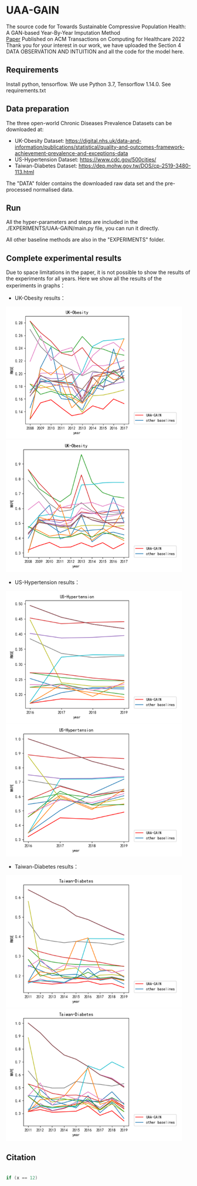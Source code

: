 # UAA-GAIN


The source code for Towards Sustainable Compressive Population Health: A GAN-based Year-By-Year Imputation Method    
[Paper](https://dl.acm.org/doi/abs/10.1145/3571159)
Published on ACM Transactions on Computing for Healthcare 2022 
Thank you for your interest in our work, we have uploaded the Section 4 DATA OBSERVATION AND INTUITION and all the code for the model here.

## Requirements
Install python, tensorflow. We use Python 3.7, Tensorflow 1.14.0.
See requirements.txt 

## Data preparation
The three open-world Chronic Diseases Prevalence Datasets can be downloaded at:
* UK-Obesity Dataset: https://digital.nhs.uk/data-and-information/publications/statistical/quality-and-outcomes-framework-achievement-prevalence-and-exceptions-data
* US-Hypertension Dataset: https://www.cdc.gov/500cities/
* Taiwan-Diabetes Dataset: https://dep.mohw.gov.tw/DOS/cp-2519-3480-113.html

The "DATA" folder contains the downloaded raw data set and the pre-processed normalised data.

## Run
All the hyper-parameters and steps are included in the ./EXPERIMENTS/UAA-GAIN/main.py file, you can run it directly.

All other baseline methods are also in the "EXPERIMENTS" folder.

## Complete experimental results
Due to space limitations in the paper, it is not possible to show the results of the experiments for all years.
Here we show all the results of the experiments in graphs：

* UK-Obesity results：

<img src="https://github.com/WoodScene/Paper_pictures/blob/main/KDD2021/UK_RMSE.png" width="480" height="360"/><br/>
<img src="https://github.com/WoodScene/Paper_pictures/blob/main/KDD2021/UK_MAPE.png" width="480" height="360"/><br/>

* US-Hypertension results：

<img src="https://github.com/WoodScene/Paper_pictures/blob/main/KDD2021/US_RMSE.png" width="480" height="360"/><br/>
<img src="https://github.com/WoodScene/Paper_pictures/blob/main/KDD2021/US_MAPE.png" width="480" height="360"/><br/>


* Taiwan-Diabetes results：

<img src="https://github.com/WoodScene/Paper_pictures/blob/main/KDD2021/TAIWAN_RMSE.png" width="480" height="360"/><br/>
<img src="https://github.com/WoodScene/Paper_pictures/blob/main/KDD2021/TAIWAN_MAPE.png" width="480" height="360"/><br/>


## Citation
```csharp

if (x == 12)

```
